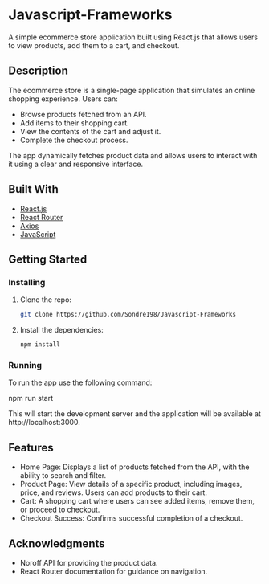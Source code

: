 # Javascript-Frameworks

A simple ecommerce store application built using React.js that allows users to view products, add them to a cart, and checkout.

## Description

The ecommerce store is a single-page application that simulates an online shopping experience. Users can:
- Browse products fetched from an API.
- Add items to their shopping cart.
- View the contents of the cart and adjust it.
- Complete the checkout process.

The app dynamically fetches product data and allows users to interact with it using a clear and responsive interface.

## Built With

- [React.js](https://reactjs.org/)
- [React Router](https://reactrouter.com/)
- [Axios](https://axios-http.com/)
- [JavaScript](https://www.javascript.com/)

## Getting Started

### Installing

1. Clone the repo:

   ```bash
   git clone https://github.com/Sondre198/Javascript-Frameworks

2. Install the dependencies:

   ```bash
   npm install

### Running

To run the app use the following command:

npm run start

This will start the development server and the application will be available at http://localhost:3000.

## Features

- Home Page: Displays a list of products fetched from the API, with the ability to search and filter.
- Product Page: View details of a specific product, including images, price, and reviews. Users can add products to their cart.
- Cart: A shopping cart where users can see added items, remove them, or proceed to checkout.
- Checkout Success: Confirms successful completion of a checkout.

## Acknowledgments

- Noroff API for providing the product data.
- React Router documentation for guidance on navigation.
